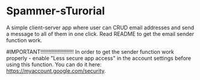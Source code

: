 # Spammer-sTurorial
A simple client-server app where user can CRUD email addresses and send a message to all of them in one click. Read README to get the email sender function work.

#IMPORTANT!!!!!!!!!!!!!!!!!!!!!!
In order to get the sender function work properly - enable "Less secure app access" in the account settings before using this function.
You can do it here: https://myaccount.google.com/security.
